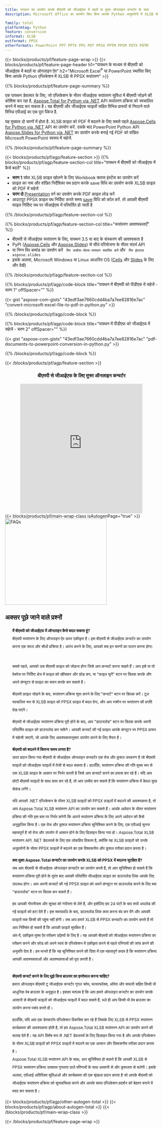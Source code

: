 ```yaml
---
title: पायथन का उपयोग करके बीएमपी को जीआईएफ में बदलें या मुफ्त ऑनलाइन कन्वर्टर के साथ
description: Microsoft Office का उपयोग किए बिना आपके Python अनुप्रयोगों में XLSB से PPSX रूपांतरण या ऑनलाइन। कोड को एकीकृत करने से पहले मुफ्त बीएमपी से जीआईएफ ऑनलाइन परिवर्तक का त्वरित परीक्षण करें। 

family: total
platformtag: Python
feature: conversion
informat: XLSB
outformat: PPSX
otherformats: PowerPoint PPT PPTX PPS POT PPSX PPTM PPSM POTX POTM
---
```

{{< blocks/products/pf/feature-page-wrap >}}
{{< blocks/products/pf/feature-page-header h1="पायथन के माध्यम से बीएमपी को जीआईएफ में बदलें या ऑनलाइन ऐप" h2="Microsoft Excel<sup>&reg;</sup> या PowerPoint स्थापित किए बिना आपके Python एप्लिकेशन में XLSB से PPSX रूपांतरण" >}}

{{% blocks/products/pf/feature-page-summary %}}

एक पायथन डेवलपर के लिए, जो एप्लिकेशन के भीतर जीआईएफ रूपांतरण सुविधा में बीएमपी जोड़ने की कोशिश कर रहा है, [Aspose.Total for Python via .NET](https://products.aspose.com/total/python-net/) API रूपांतरण प्रक्रिया को स्वचालित करने में मदद कर सकता है। यह बीएमपी और जीआईएफ फाइलों सहित विभिन्न प्रारूपों से निपटने वाले विभिन्न एपीआई का एक पूरा पैकेज है.

यह मुख्यतः दो चरणों में होता है. XLSB फ़ाइल को PDF में बदलने के लिए सबसे पहले [Aspose.Cells for Python via .NET](https://products.aspose.com/cells/python-net/) API का उपयोग करें. उसके बाद PowerPoint Python API [Aspose.Slides for Python via .NET](https://products.aspose.com/slides/python-net/) का उपयोग करके बनाई गई PDF को वांछित Microsoft PowerPoint स्वरूप में सहेजें. 

{{% /blocks/products/pf/feature-page-summary %}}

{{< blocks/products/pf/agp/feature-section >}}
{{% blocks/products/pf/agp/feature-section-col title="पायथन में बीएमपी को जीआईएफ में कैसे बदलें" %}}
- **चरण 1** स्रोत XLSB फ़ाइल खोलने के लिए Workbook क्लास इंस्टेंस का उपयोग करें 
- फ़ाइल का नाम और वांछित निर्देशिका पथ प्रदान करके save विधि का उपयोग करके XLSB फ़ाइल को PDF में सहेजें
-  **चरण दो** [Presentation](https://reference.aspose.com/slides/python-net/aspose.slides/presentation/) वर्ग का उपयोग करके PDF फ़ाइल लोड करें
-  आउटपुट PPSX फ़ाइल पथ निर्दिष्ट करते समय [save](https://reference.aspose.com/slides/python-net/aspose.slides/presentation/) विधि को कॉल करें. तो आपकी बीएमपी फाइल निर्दिष्ट पथ पर जीआईएफ में परिवर्तित हो जाती है

{{% /blocks/products/pf/agp/feature-section-col %}}

{{% blocks/products/pf/agp/feature-section-col title="रूपांतरण आवश्यकताएँ" %}}

- बीएमपी से जीआईएफ रूपांतरण के लिए, पायथन 3.5 या बाद के संस्करण की आवश्यकता है
- PyPI ([Aspose.Cells](https://pypi.org/project/aspose-cells-python/) और [Aspose.Slides](https://pypi.org/project/Aspose.Slides/)) से सीधे परियोजना के भीतर संदर्भ API
-  या निम्न पिप कमांड का उपयोग करें ``` पिप असोस-सेल्स-पायथन स्थापित करें``` और ``` पिप इंस्टाल aspose.slides```
-  इसके अलावा, Microsoft Windows या Linux आधारित OS ([Cells](https://docs.aspose.com/cells/python-net/getting-started/#installation) और [Slides](https://docs.aspose.com/slides/python-net/system-requirements/) के लिए और देखें)
 

{{% /blocks/products/pf/agp/feature-section-col %}}

{{% blocks/products/pf/agp/code-block title="पायथन में बीएमपी को पीडीएफ में सहेजें - चरण 1" offSpacer="" %}}

{{< gist "aspose-com-gists" "43edf3ae7660cdd4ba7a7ee82816e7ac" "convert-microsoft-excel-file-to-pdf-in-python.py" >}}

{{% /blocks/products/pf/agp/code-block %}}

{{% blocks/products/pf/agp/code-block title="पायथन में पीडीएफ को जीआईएफ में सहेजें - चरण 2" offSpacer="" %}}

{{< gist "aspose-com-gists" "43edf3ae7660cdd4ba7a7ee82816e7ac" "pdf-documents-to-powerpoint-conversion-in-python.py" >}}

{{% /blocks/products/pf/agp/code-block %}}

{{< /blocks/products/pf/agp/feature-section >}}

<div class="container-fluid agp-content bg-white aboutfile box-1 vh100 section nopbtm">
<div class=container>
<div class=row>
<div class="demobox tc col-md-12 padding-0" align="center">

<h3>बीएमपी से जीआईएफ के लिए मुफ्त ऑनलाइन कन्वर्टर</h3>

<iframe style="border: none; height: 426px;" scrolling="no" src="https://total-conversion-app-65z5r2lp.qa.k8s.dynabic.com/?to=ppsx&from=xlsb" id="child-iframe" width="80%"></iframe>

</div></div>
</div></div>
{{< blocks/products/pf/main-wrap-class isAutogenPage="true" >}}
<style>.howtolist li{margin-right: 0!important;line-height: 26px;position: relative;margin-bottom: 10px;font-size: 13px;list-style-type: none;}</style>
<div class="col-md-12 tl bg-gray-dark howtolist section">
  <a class="anchor" name="faqpage"></a>
  <div class="container tl dflex" itemscope="" itemtype="https://schema.org/FAQPage">
      <div class="col-md-4 howtosectiongfx">
          <img class="social-panel-hide-on-mobile" src="https://www.groupdocs.cloud/templates/brand/images/groupdocs/conversion/groupdocs_conversion-brand.png" alt="FAQs" width="335" height="283">
      </div>
      <div class="howtosection col-md-8">
          <div>
              <h2>अक्सर पूछे जाने वाले प्रश्नों</h2>
              <ul>
                  <li itemscope="" itemprop="mainEntity" itemtype="https://schema.org/Question">
                      <div>
                          <span itemprop="name"><b>मैं बीएमपी को जीआईएफ में ऑनलाइन कैसे बदल सकता हूं?</b></span>
                      </div>
                      <div itemscope="" itemprop="acceptedAnswer" itemtype="https://schema.org/Answer">
                          <span itemprop="text">बीएमपी रूपांतरण के लिए ऑनलाइन ऐप ऊपर एकीकृत है। इस बीएमपी से जीआईएफ कन्वर्टर का उपयोग करना एक सरल और सीधी प्रक्रिया है। आरंभ करने के लिए, आपको बस इन चरणों का पालन करना होगा:<br /><br />

सबसे पहले, आपको उस बीएमपी फ़ाइल को जोड़ना होगा जिसे आप कनवर्ट करना चाहते हैं। आप इसे या तो वेबपेज पर निर्दिष्ट क्षेत्र में फ़ाइल को खींचकर और छोड़ कर, या "फ़ाइल चुनें" बटन पर क्लिक करके और अपने कंप्यूटर से फ़ाइल का चयन करके कर सकते हैं।<br />

बीएमपी फ़ाइल जोड़ने के बाद, रूपांतरण प्रक्रिया शुरू करने के लिए "कन्वर्ट" बटन पर क्लिक करें। टूल स्वचालित रूप से XLSB फ़ाइल को PPSX फ़ाइल में बदल देगा, और आप स्क्रीन पर रूपांतरण की प्रगति देख पाएंगे।<br />

बीएमपी से जीआईएफ रूपांतरण प्रक्रिया पूरी होने के बाद, आप "डाउनलोड" बटन पर क्लिक करके अपनी परिवर्तित फ़ाइल को डाउनलोड कर सकेंगे। आपकी कनवर्ट की गई फ़ाइल आपके कंप्यूटर पर PPSX प्रारूप में सहेजी जाएगी, जो आपके लिए आवश्यकतानुसार उपयोग करने के लिए तैयार है।</span>
                      </div>
                  </li>
                  <li itemscope="" itemprop="mainEntity" itemtype="https://schema.org/Question">
                      <div>
                          <span itemprop="name"><b>बीएमपी को बदलने में कितना समय लगता है?</b></span>
                      </div>
                      <div itemscope="" itemprop="acceptedAnswer" itemtype="https://schema.org/Answer">
                          <span itemprop="text">ऊपर प्रदान किया गया बीएमपी से जीआईएफ ऑनलाइन कनवर्टर एक तेज और कुशल उपकरण है जो बीएमपी फाइलों को जीआईएफ फाइलों में तेजी से बदल सकता है। हालाँकि, रूपांतरण प्रक्रिया की गति मुख्य रूप से उस XLSB फ़ाइल के आकार पर निर्भर करती है जिसे आप कनवर्ट करने का प्रयास कर रहे हैं। यदि आप छोटी बीएमपी फाइलों के साथ काम कर रहे हैं, तो आप उम्मीद कर सकते हैं कि रूपांतरण प्रक्रिया में केवल कुछ सेकंड लगेंगे।<br />

यदि आपको .NET एप्लिकेशन के भीतर XLSB फ़ाइलों को PPSX फ़ाइलों में बदलने की आवश्यकता है, तो आप Aspose.Total XLSB रूपांतरण API का उपयोग कर सकते हैं। आपके आवेदन के भीतर रूपांतरण प्रक्रिया की गति इस बात पर निर्भर करेगी कि आपने रूपांतरण प्रक्रिया के लिए अपने आवेदन को कैसे अनुकूलित किया है। एक तेज और कुशल रूपांतरण प्रक्रिया सुनिश्चित करने के लिए, एक एपीआई चुनना महत्वपूर्ण है जो तेज और उपयोग में आसान होने के लिए डिज़ाइन किया गया हो। Aspose.Total XLSB रूपांतरण API .NET डेवलपर्स के लिए एक लोकप्रिय विकल्प है, क्योंकि यह XLSB फ़ाइलों को उनके अनुप्रयोगों के भीतर PPSX फ़ाइलों में बदलने का एक विश्वसनीय और कुशल तरीका प्रदान करता है।</span>
                      </div>
                  </li>
                  <li itemscope="" itemprop="mainEntity" itemtype="https://schema.org/Question">
                      <div>
                          <span itemprop="name"><b>क्या मुक्त Aspose.Total कन्वर्टर का उपयोग करके XLSB को PPSX में बदलना सुरक्षित है?</b></span>
                      </div>
                      <div itemscope="" itemprop="acceptedAnswer" itemtype="https://schema.org/Answer">
                          <span itemprop="text">जब आप बीएमपी से जीआईएफ ऑनलाइन कनवर्टर का उपयोग करते हैं, तो आप सुनिश्चित हो सकते हैं कि रूपांतरण प्रक्रिया पूरी होने के तुरंत बाद आपकी परिवर्तित जीआईएफ फ़ाइल का डाउनलोड लिंक आपके लिए उपलब्ध होगा। आप अपनी कनवर्ट की गई PPSX फ़ाइल को अपने कंप्यूटर पर डाउनलोड करने के लिए बस "डाउनलोड" बटन पर क्लिक कर सकते हैं।<br />

हम आपकी गोपनीयता और सुरक्षा को गंभीरता से लेते हैं, और इसीलिए हम 24 घंटों के बाद सभी अपलोड की गई फ़ाइलों को हटा देते हैं। इस समयावधि के बाद, डाउनलोड लिंक काम करना बंद कर देंगे और आपकी फ़ाइलों तक किसी की पहुंच नहीं होगी। जब आप हमारे XLSB से PPSX कनवर्टर का उपयोग करते हैं तो आप निश्चिंत हो सकते हैं कि आपकी फ़ाइलें सुरक्षित हैं।
<br />
अंत में, एकीकृत मुफ्त ऐप परीक्षण उद्देश्यों के लिए है। यह आपको बीएमपी को जीआईएफ रूपांतरण प्रक्रिया का परीक्षण करने और कोड को अपने स्वयं के एप्लिकेशन में एकीकृत करने से पहले परिणामों की जांच करने की अनुमति देता है। हम मानते हैं कि यह सुनिश्चित करने की दिशा में एक महत्वपूर्ण कदम है कि रूपांतरण प्रक्रिया आपकी आवश्यकताओं और आवश्यकताओं को पूरा करती है।</span>
                      </div>
                  </li>                 
                  <li itemscope="" itemprop="mainEntity" itemtype="https://schema.org/Question">
                      <div>
                          <span itemprop="name"><b>बीएमपी कन्वर्ट करने के लिए मुझे किस ब्राउजर का इस्तेमाल करना चाहिए?</b></span>
                      </div>
                      <div itemscope="" itemprop="acceptedAnswer" itemtype="https://schema.org/Answer">
                          <span itemprop="text">हमारा ऑनलाइन बीएमपी टू जीआईएफ कन्वर्टर गूगल क्रोम, फायरफॉक्स, ओपेरा और सफारी सहित किसी भी आधुनिक वेब ब्राउजर के अनुकूल है। इसका मतलब है कि आप हमारे ऑनलाइन कन्वर्टर का उपयोग करके आसानी से बीएमपी फाइलों को जीआईएफ फाइलों में बदल सकते हैं, भले ही आप किसी भी वेब ब्राउजर का उपयोग करना पसंद करते हों।<br />

हालाँकि, यदि आप एक डेस्कटॉप एप्लिकेशन विकसित कर रहे हैं जिसके लिए XLSB से PPSX रूपांतरण कार्यक्षमता की आवश्यकता होती है, तो हम Aspose.Total XLSB रूपांतरण API का उपयोग करने की सलाह देते हैं। यह API विशेष रूप से .NET डेवलपर्स के लिए डिज़ाइन किया गया है और आपके एप्लिकेशन के भीतर XLSB फ़ाइलों को PPSX फ़ाइलों में बदलने का एक आसान और विश्वसनीय तरीका प्रदान करता है।
<br />
Aspose.Total XLSB रूपांतरण API के साथ, आप सुनिश्चित हो सकते हैं कि आपकी XLSB से PPSX रूपांतरण प्रक्रिया उच्चतम गुणवत्ता वाले परिणामों के साथ आसानी से और कुशलता से चलेगी। इसके अलावा, एपीआई अतिरिक्त सुविधाओं और कार्यक्षमता की एक श्रृंखला प्रदान करता है जो आपके बीएमपी को जीआईएफ रूपांतरण प्रक्रिया को सुव्यवस्थित करने और आपके समग्र एप्लिकेशन प्रदर्शन को बेहतर बनाने में मदद कर सकता है।</span>
                      </div>
                  </li>
              </ul>
          </div>
      </div>
  </div>
{{< blocks/products/pf/agp/other-autogen-total >}}
{{< blocks/products/pf/agp/about-autogen-total >}}
{{< /blocks/products/pf/main-wrap-class >}}

{{< /blocks/products/pf/feature-page-wrap >}}